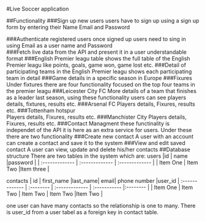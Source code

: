 #Live Soccer application

##Functionality
###Sign up new users
 users have to sign up using a sign up form by entering their
  Name
  Email and
  Password

###Authenticate registered users
 once signed up users need to sing in using
  Email as a user name and
  Password   
###Fetch live data from the API and present it in a user understandable format
 ###English Premier leagu table
  shows the full table of the English Premier leagu like points, goals, game won, game lost etc.
 ###Detail of participating teams in the English Premier leagu
  shows each participating team in detail
 ###Game details in a specific season in Europe
 ###Fixures
  Under fixtures there are four functionality focused on the top four teams in the premier leagu
  ###Leicester City FC
    More details of a team that finishes as a leader last season, using these functionality users can see players details, fixtures, results etc.
  ###Arsenal FC
   Players details, Fixures, results etc.
  ###Tottenham hotspur  
   Players details, Fixures, results etc.
  ###Manchister City
   Players details, Fixures, results etc.
###Contact Managment
 these functinality is independet of the API it is here as an extra service for users. Under these there are two functionality
  ###Create new contact
   A user with an account can create a contact and save it to the system
  ###View and edit saved contact
   A user can view, update and delete his/her contacts
##Database structure
 There are two tables in the system which are:
  users |id        | name           |password        |
  | :------------- | :------------- | :------------- |
  | Item One       | Item Two       |Item three      |

  contacts | id | first_name   |last_name| email| phone number |user_id
  | :------------- | :-------- | :------------- | :----------- |:-------- |
  | Item One       | Item Two  | Item Two       | Item Two     |Item Two  |

  one user can have many contacts so the relationship is one to many. There is user_id
  from a user tabel as a foreign key in contact table.
